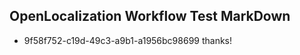 ## OpenLocalization Workflow Test MarkDown
* 9f58f752-c19d-49c3-a9b1-a1956bc98699 thanks!

<!--HONumber=Jul16_HO2-->


